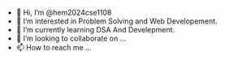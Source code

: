 - 👋 Hi, I’m @hem2024cse1108
- 👀 I’m interested in Problem Solving and Web Developement.
- 🌱 I’m currently learning DSA And Develepment.
- 💞️ I’m looking to collaborate on ...
- 📫 How to reach me ...

<!---
hem2024cse1108/hem2024cse1108 is a ✨ special ✨ repository because its `README.md` (this file) appears on your GitHub profile.
You can click the Preview link to take a look at your changes.
--->
